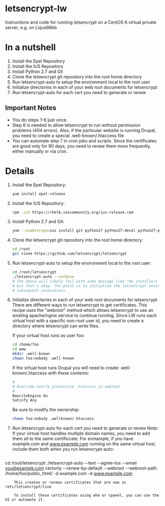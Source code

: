 # letsencrypt-lw
Instructions and code for running letsencrypt on a CentOS 6 virtual private server, e.g. on LiquidWeb

# In a nutshell

1. Install the Epel Repository
2. Install the IUS Repository
3. Install Python 2.7 and Git
4. Clone the letsencrypt git repository into the root home directory
5. Run letsencrypt-auto to setup the environment local to the root user
6. Initialize directories in each of your web root documents for letsencrypt
7. Run letsencrypt-auto for each cert you need to generate or renew

## Important Notes
* You do steps 1-6 just once. 
* Step 6 is needed to allow letsencrypt to run without permission problems (404 errors). Also, if the particular website is running Drupal, you need to create a special .well-known/.htaccess file
* You can automate step 7 in cron jobs and scripts. Since the certificates are good only for 90 days, you need to renew them more frequently, either manually or via cron.

# Details

1. Install the Epel Repository:

    ```sh
    yum install epel-release
    ```

2. Install the IUS Repository:

    ```sh
    rpm -ivh https://rhel6.iuscommunity.org/ius-release.rpm
    ```

3. Install Python 2.7 and Git:

    ```sh
    yum --enablerepo=ius install git python27 python27-devel python27-pip python27-setuptools python27-virtualenv -y
    ```

4. Clone the letsencrypt git repository into the root home directory:

    ```sh
    cd /root
    git clone https://github.com/letsencrypt/letsencrypt
    ```

5. Run letsencrypt-auto to setup the environment local to the root user:

    ```sh
    cd /root/letsencrypt
    ./letsencrypt-auto --verbose
    # The above will likely fail with some message like "No installers are available...", 
    # but that's okay. The point is to initialize the letsencrypt environment for 
    # subsequent invocations
    ```

6.  Initialize directories in each of your web root documents for letsencrypt There are different ways to run letsencrypt to get certificates. This recipe uses the "webroot" method which allows letsencrypt to use an existing apache/ngnix service to continue running. Since LW runs each virtual host with a specific non-root user id, you need to create a directory where letsencrypt can write files.

    If your virtual host runs as user foo:
    ```sh
    cd /home/foo
    cd www 
    mkdir .well-known
    chown foo:nobody .well-known
    ```

    If the virtual host runs Drupal you will need to create .well-known/.htaccess with these contents:
    ```sh
    #
    # Override overly protective .htaccess in webroot
    #
    RewriteEngine On
    Satisfy Any
    ```
    Be sure to modify the ownership:
    ```sh
    chown foo:nobody .wellknown/.htaccess
    ```
7. Run letsencrypt-auto for each cert you need to generate or renew
    Note: If your virtual host handles multiple domain names, you need to add them all to the same certificcate. For exmample, if you have example.com and www.example.com running on the same virtual host, include them both when you run letsencrypt-auto:
    ```sh
cd /root/letsencrypt
./letsencrypt-auto --text --agree-tos --email you@example.com certonly --renew-by-default --webroot --webroot-path /home/foo/public_html/ -d example.com -d www.example.com
```
    This creates or renews certificates that are now in /etc/letsencrypt/live

    To install these certificates using whm or cpanel, you can use the UI or automate it.

